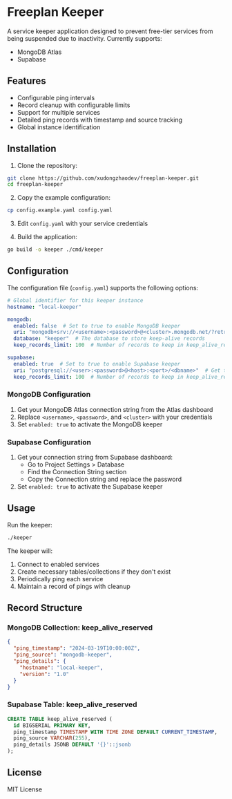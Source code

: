 # Freeplan Keeper

A service keeper application designed to prevent free-tier services from being suspended due to inactivity. Currently supports:
- MongoDB Atlas
- Supabase

## Features

- Configurable ping intervals
- Record cleanup with configurable limits
- Support for multiple services
- Detailed ping records with timestamp and source tracking
- Global instance identification

## Installation

1. Clone the repository:
```bash
git clone https://github.com/xudongzhaodev/freeplan-keeper.git
cd freeplan-keeper
```

2. Copy the example configuration:
```bash
cp config.example.yaml config.yaml
```

3. Edit `config.yaml` with your service credentials

4. Build the application:
```bash
go build -o keeper ./cmd/keeper
```

## Configuration

The configuration file (`config.yaml`) supports the following options:

```yaml
# Global identifier for this keeper instance
hostname: "local-keeper"

mongodb:
  enabled: false  # Set to true to enable MongoDB keeper
  uri: "mongodb+srv://<username>:<password>@<cluster>.mongodb.net/?retryWrites=true&w=majority"
  database: "keeper"  # The database to store keep-alive records
  keep_records_limit: 100  # Number of records to keep in keep_alive_reserved collection

supabase:
  enabled: true  # Set to true to enable Supabase keeper
  uri: "postgresql://<user>:<password>@<host>:<port>/<dbname>"  # Get this from Supabase connection string
  keep_records_limit: 100  # Number of records to keep in keep_alive_reserved table
```

### MongoDB Configuration

1. Get your MongoDB Atlas connection string from the Atlas dashboard
2. Replace `<username>`, `<password>`, and `<cluster>` with your credentials
3. Set `enabled: true` to activate the MongoDB keeper

### Supabase Configuration

1. Get your connection string from Supabase dashboard:
   - Go to Project Settings > Database
   - Find the Connection String section
   - Copy the Connection string and replace the password
2. Set `enabled: true` to activate the Supabase keeper

## Usage

Run the keeper:
```bash
./keeper
```

The keeper will:
1. Connect to enabled services
2. Create necessary tables/collections if they don't exist
3. Periodically ping each service
4. Maintain a record of pings with cleanup

## Record Structure

### MongoDB Collection: keep_alive_reserved
```json
{
  "ping_timestamp": "2024-03-19T10:00:00Z",
  "ping_source": "mongodb-keeper",
  "ping_details": {
    "hostname": "local-keeper",
    "version": "1.0"
  }
}
```

### Supabase Table: keep_alive_reserved
```sql
CREATE TABLE keep_alive_reserved (
  id BIGSERIAL PRIMARY KEY,
  ping_timestamp TIMESTAMP WITH TIME ZONE DEFAULT CURRENT_TIMESTAMP,
  ping_source VARCHAR(255),
  ping_details JSONB DEFAULT '{}'::jsonb
);
```

## License

MIT License
